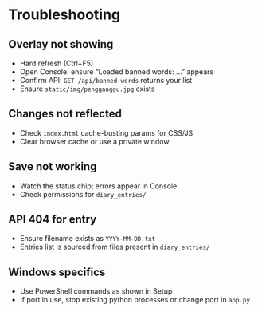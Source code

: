 # Troubleshooting

## Overlay not showing
- Hard refresh (Ctrl+F5)
- Open Console: ensure “Loaded banned words: …” appears
- Confirm API: `GET /api/banned-words` returns your list
- Ensure `static/img/pengganggu.jpg` exists

## Changes not reflected
- Check `index.html` cache-busting params for CSS/JS
- Clear browser cache or use a private window

## Save not working
- Watch the status chip; errors appear in Console
- Check permissions for `diary_entries/`

## API 404 for entry
- Ensure filename exists as `YYYY-MM-DD.txt`
- Entries list is sourced from files present in `diary_entries/`

## Windows specifics
- Use PowerShell commands as shown in Setup
- If port in use, stop existing python processes or change port in `app.py`

